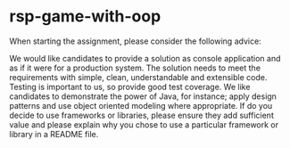 # rsp-game-with-oop
When starting the assignment, please consider the following advice:

We would like candidates to provide a solution as console application and as if it were for a production system. The solution needs to meet the requirements with simple, clean, understandable and extensible code. Testing is important to us, so provide good test coverage. We like candidates to demonstrate the power of Java, for instance; apply design patterns and use object oriented modeling where appropriate. If do you decide to use frameworks or libraries, please ensure they add sufficient value and please explain why you chose to use a particular framework or library in a README file.